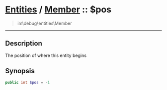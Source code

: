 # [Entities](entities.md) / [Member](entities-Member.md) :: $pos
 > im\debug\entities\Member
____

## Description
The position of where this entity begins

## Synopsis
```php
public int $pos = -1
```
